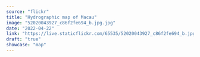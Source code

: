 ```yaml
---
source: "flickr"
title: "Hydrographic map of Macau"
image: "52020043927_c86f2fe694_b.jpg.jpg"
date: "2022-04-22"
link: "https://live.staticflickr.com/65535/52020043927_c86f2fe694_b.jpg"
draft: "true"
showcase: "map"
---
```

